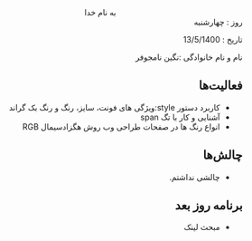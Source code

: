 <div dir="rtl" align="center">
به نام خدا
</div>
<div dir="rtl" align="right">
روز : چهارشنبه

تاریخ : 13/5/1400

نام و نام خانوادگی :نگین نامجوفر

## فعالیت‌ها
* کاربرد دستور style:ویژگی های فونت، سایز، رنگ و رنگ بک گراند
* آشنایی و کار با تگ span
* انواع رنگ ها در صفحات طراحی وب روش هگزادسیمال RGB

## چالش‌ها
* چالشی نداشتم.

## برنامه روز بعد
* مبحث لینک

</div>